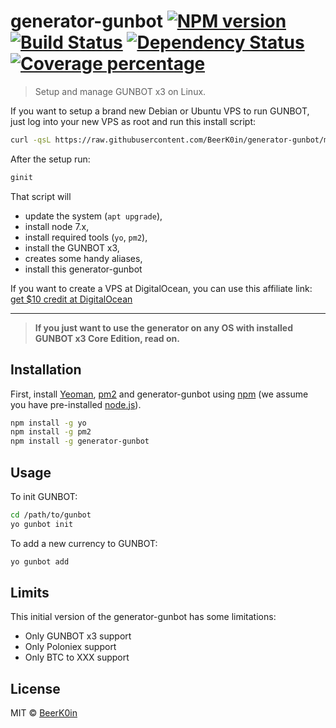 # generator-gunbot [![NPM version][npm-image]][npm-url] [![Build Status][travis-image]][travis-url] [![Dependency Status][daviddm-image]][daviddm-url] [![Coverage percentage][coveralls-image]][coveralls-url]
> Setup and manage GUNBOT x3 on Linux.

If you want to setup a brand new Debian or Ubuntu VPS to run GUNBOT, just log into your new VPS as root and run this install script:

```bash
curl -qsL https://raw.githubusercontent.com/BeerK0in/generator-gunbot/master/install.sh | bash -- && bash
```
After the setup run:
```bash
ginit
```

That script will 
 * update the system (`apt upgrade`), 
 * install node 7.x, 
 * install required tools (`yo`, `pm2`), 
 * install the GUNBOT x3, 
 * creates some handy aliases,
 * install this generator-gunbot
 
If you want to create a VPS at DigitalOcean, you can use this affiliate link: [get $10 credit at DigitalOcean](https://m.do.co/c/fade3d3435ba) 

---

> **If you just want to use the generator on any OS with installed GUNBOT x3 Core Edition, read on.**

## Installation

First, install [Yeoman](http://yeoman.io), [pm2](http://pm2.keymetrics.io/) and generator-gunbot using [npm](https://www.npmjs.com/) (we assume you have pre-installed [node.js](https://nodejs.org/)).

```bash
npm install -g yo
npm install -g pm2
npm install -g generator-gunbot
```

## Usage

To init GUNBOT:

```bash
cd /path/to/gunbot
yo gunbot init
```

To add a new currency to GUNBOT:

```bash
yo gunbot add
```

## Limits

This initial version of the generator-gunbot has some limitations:

 * Only GUNBOT x3 support
 * Only Poloniex support
 * Only BTC to XXX support

## License

MIT © [BeerK0in](https://github.com/BeerK0in)


[npm-image]: https://badge.fury.io/js/generator-gunbot.svg
[npm-url]: https://npmjs.org/package/generator-gunbot
[travis-image]: https://travis-ci.org/BeerK0in/generator-gunbot.svg?branch=master
[travis-url]: https://travis-ci.org/BeerK0in/generator-gunbot
[daviddm-image]: https://david-dm.org/BeerK0in/generator-gunbot.svg?theme=shields.io
[daviddm-url]: https://david-dm.org/BeerK0in/generator-gunbot
[coveralls-image]: https://coveralls.io/repos/github/BeerK0in/generator-gunbot/badge.svg?branch=master
[coveralls-url]: https://coveralls.io/github/BeerK0in/generator-gunbot?branch=master

